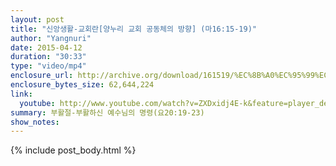 ```yaml
---
layout: post
title: "신앙생활-교회란[양누리 교회 공동체의 방향] (마16:15-19)"
author: "Yangnuri"
date: 2015-04-12
duration: "30:33"
type: "video/mp4"
enclosure_url: http://archive.org/download/161519/%EC%8B%A0%EC%95%99%EC%83%9D%ED%99%9C-%EA%B5%90%ED%9A%8C%EB%9E%80%5B%EC%96%91%EB%88%84%EB%A6%AC%20%EA%B5%90%ED%9A%8C%20%EA%B3%B5%EB%8F%99%EC%B2%B4%EC%9D%98%20%EB%B0%A9%ED%96%A5%5D%20%28%EB%A7%881615-19%29.mp4
enclosure_bytes_size: 62,644,224 
link:
  youtube: http://www.youtube.com/watch?v=ZXDxidj4E-k&feature=player_detailpage
summary: 부활절-부활하신 예수님의 명령(요20:19-23)
show_notes:
---
```


{% include post_body.html %}
